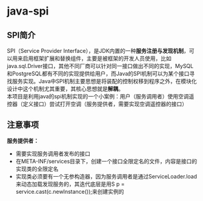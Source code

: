 # java-spi
## SPI简介
SPI（Service Provider Interface），是JDK内置的一种**服务注册与发现机制**，可以用来启用框架扩展和替换组件，主要是被框架的开发人员使用，比如java.sql.Driver接口，其他不同厂商可以针对同一接口做出不同的实现，MySQL和PostgreSQL都有不同的实现提供给用户，而Java的SPI机制可以为某个接口寻找服务实现。Java中SPI机制主要思想是将装配的控制权移到程序之外，在模块化设计中这个机制尤其重要，其核心思想就是**解耦**。  
本项目是利用java的spi机制实现的一个小案例：用户（服务调用者）使用空调遥控器（定义接口）尝试打开空调（服务提供者，需要实现空调遥控器的接口）

## 注意事项
**服务提供者：**  
 * 需要实现服务调用者发布的接口  
 * 在META-INF/services目录下，创建一个接口全限定名的文件，内容是接口的实现类的全限定名  
 * 实现类必须要有一个无参构造器，因为服务调用者是通过ServiceLoader.load来动态加载发现服务的，其迭代底层是用S p = service.cast(c.newInstance());来创建实例的
